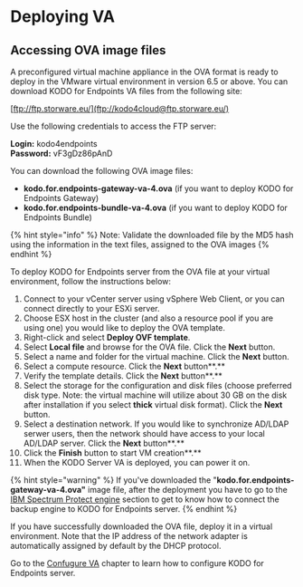 # Deploying VA

## Accessing OVA image files <a id="accessing-virtual-machine"></a>

A preconfigured virtual machine appliance in the OVA format is ready to deploy in the VMware virtual environment in version 6.5 or above. You can download KODO for Endpoints VA files from the following site:

​[ftp://ftp.storware.eu/](ftp://kodo4cloud@ftp.storware.eu/)

Use the following credentials to access the FTP server:

**Login:** kodo4endpoints   
**Password:** vF3gDz86pAnD

You can download the following OVA image files:

* **kodo.for.endpoints-gateway-va-4.ova** \(if you want to deploy KODO for Endpoints Gateway\)
* **kodo.for.endpoints-bundle-va-4.ova** \(if you want to deploy KODO for Endpoints Bundle\)

{% hint style="info" %}
Note: Validate the downloaded file by the MD5 hash using the information in the text files, assigned to the OVA images 
{% endhint %}

To deploy KODO for Endpoints server from the OVA file at your virtual environment, follow the instructions below:

1. Connect to your vCenter server using vSphere Web Client, or you can connect directly to your ESXi server.
2. Choose ESX host in the cluster \(and also a resource pool if you are using one\) you would like to deploy the OVA template.
3.  Right-click and select **Deploy OVF template**.
4.  Select **Local file** and browse for the OVA file. Click the **Next** button.
5. Select a name and folder for the virtual machine. Click the **Next** button.
6. Select a compute resource. Click the **Next** button**.**
7. Verify the template details. Click the **Next** button**.**
8. Select the storage for the configuration and disk files \(choose preferred disk type. Note: the virtual machine will utilize about 30 GB on the disk after installation if you select **thick** virtual disk format\). Click the **Next** button.
9.  Select a destination network. If you would like to synchronize AD/LDAP serwer users, then the network should have access to your local AD/LDAP server. Click the **Next** button**.**
10. Click the **Finish** button to start VM creation**.**
11. When the KODO Server VA is deployed, you can power it on. 

{% hint style="warning" %}
If you've downloaded the "**kodo.for.endpoints-gateway-va-4.ova"** image file, after the deployment you have to go to the  [IBM Spectrum Protect engine](../spectrum-protect-tsm-configuration.md) section to get to know how to connect the backup engine to KODO for Endpoints server.
{% endhint %}

If you have successfully downloaded the OVA file, deploy it in a virtual environment. Note that the IP address of the network adapter is automatically assigned by default by the DHCP protocol.

Go to the [Confugure VA](configuring-kodo-server-va/) chapter to learn how to configure KODO for Endpoints server.

